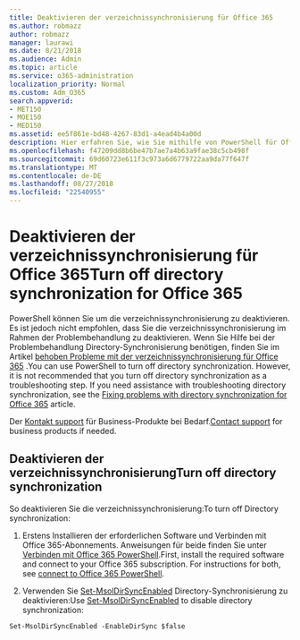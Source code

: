 ```yaml
---
title: Deaktivieren der verzeichnissynchronisierung für Office 365
ms.author: robmazz
author: robmazz
manager: laurawi
ms.date: 8/21/2018
ms.audience: Admin
ms.topic: article
ms.service: o365-administration
localization_priority: Normal
ms.custom: Adm_O365
search.appverid:
- MET150
- MOE150
- MED150
ms.assetid: ee5f861e-bd48-4267-83d1-a4ead4b4a00d
description: Hier erfahren Sie, wie Sie mithilfe von PowerShell für Office 365 verzeichnissynchronisierung deaktivieren
ms.openlocfilehash: f47209dd8b6be47b7ae7a4b63a9fae38c5cb498f
ms.sourcegitcommit: 69d60723e611f3c973a6d6779722aa9da77f647f
ms.translationtype: MT
ms.contentlocale: de-DE
ms.lasthandoff: 08/27/2018
ms.locfileid: "22540955"
---
```

# <a name="turn-off-directory-synchronization-for-office-365"></a><span data-ttu-id="44752-103">Deaktivieren der verzeichnissynchronisierung für Office 365</span><span class="sxs-lookup"><span data-stu-id="44752-103">Turn off directory synchronization for Office 365</span></span>
<span data-ttu-id="44752-p101">PowerShell können Sie um die verzeichnissynchronisierung zu deaktivieren. Es ist jedoch nicht empfohlen, dass Sie die verzeichnissynchronisierung im Rahmen der Problembehandlung zu deaktivieren. Wenn Sie Hilfe bei der Problembehandlung Directory-Synchronisierung benötigen, finden Sie im Artikel [behoben Probleme mit der verzeichnissynchronisierung für Office 365](fix-problems-with-directory-synchronization.md) .</span><span class="sxs-lookup"><span data-stu-id="44752-p101">You can use PowerShell to turn off directory synchronization. However, it is not recommended that you turn off directory synchronization as a troubleshooting step. If you need assistance with troubleshooting directory synchronization, see the [Fixing problems with directory synchronization for Office 365](fix-problems-with-directory-synchronization.md) article.</span></span> 
  
<span data-ttu-id="44752-107">Der [Kontakt support](https://support.office.com/article/32a17ca7-6fa0-4870-8a8d-e25ba4ccfd4b) für Business-Produkte bei Bedarf.</span><span class="sxs-lookup"><span data-stu-id="44752-107">[Contact support](https://support.office.com/article/32a17ca7-6fa0-4870-8a8d-e25ba4ccfd4b) for business products if needed.</span></span>
  
## <a name="turn-off-directory-synchronization"></a><span data-ttu-id="44752-108">Deaktivieren der verzeichnissynchronisierung</span><span class="sxs-lookup"><span data-stu-id="44752-108">Turn off directory synchronization</span></span>  
<span data-ttu-id="44752-109">So deaktivieren Sie die verzeichnissynchronisierung:</span><span class="sxs-lookup"><span data-stu-id="44752-109">To turn off Directory synchronization:</span></span>
  
1. <span data-ttu-id="44752-p102">Erstens Installieren der erforderlichen Software und Verbinden mit Office 365-Abonnements. Anweisungen für beide finden Sie unter [Verbinden mit Office 365 PowerShell](https://go.microsoft.com/fwlink/p/?LinkId=821938).</span><span class="sxs-lookup"><span data-stu-id="44752-p102">First, install the required software and connect to your Office 365 subscription. For instructions for both, see [connect to Office 365 PowerShell](https://go.microsoft.com/fwlink/p/?LinkId=821938).</span></span>
    
2. <span data-ttu-id="44752-112">Verwenden Sie [Set-MsolDirSyncEnabled](https://go.microsoft.com/fwlink/p/?LinkId=821939) Directory-Synchronisierung zu deaktivieren:</span><span class="sxs-lookup"><span data-stu-id="44752-112">Use [Set-MsolDirSyncEnabled](https://go.microsoft.com/fwlink/p/?LinkId=821939) to disable directory synchronization:</span></span> 
    
  ```
  Set-MsolDirSyncEnabled -EnableDirSync $false
  ```